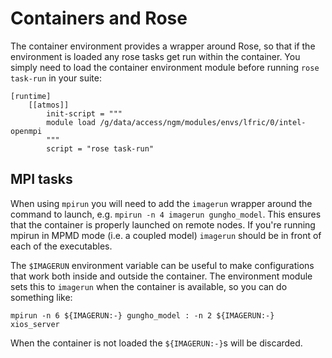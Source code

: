 # Containers and Rose

The container environment provides a wrapper around Rose, so that if the
environment is loaded any rose tasks get run within the container. You simply
need to load the container environment module before running `rose task-run` in
your suite:

```
[runtime]
    [[atmos]]
        init-script = """
        module load /g/data/access/ngm/modules/envs/lfric/0/intel-openmpi
        """
        script = "rose task-run"
```

## MPI tasks

When using `mpirun` you will need to add the `imagerun` wrapper around
the command to launch, e.g. `mpirun -n 4 imagerun gungho_model`. This ensures
that the container is properly launched on remote nodes. If you're running
mpirun in MPMD mode (i.e. a coupled model) `imagerun` should be in front of
each of the executables.

The `$IMAGERUN` environment variable can be useful to make configurations that
work both inside and outside the container. The environment module sets this to
`imagerun` when the container is available, so you can do something like:

```
mpirun -n 6 ${IMAGERUN:-} gungho_model : -n 2 ${IMAGERUN:-} xios_server
```

When the container is not loaded the `${IMAGERUN:-}`s will be discarded.
